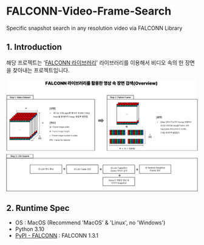 # FALCONN-Video-Frame-Search
Specific snapshot search in any resolution video via FALCONN Library

## 1. Introduction
해당 프로젝트는 '[FALCONN 라이브러리](https://github.com/FALCONN-LIB/FALCONN)' 라이브러리를 이용해서 비디오 속의 한 장면을 찾아내는 프로젝트입니다.

![프로젝트 Overview](./FALCONN_Video.png)

## 2. Runtime Spec
- OS : MacOS (Recommend 'MacOS' & 'Linux', no 'Windows')
- Python 3.10
- [PyPI - FALCONN](https://pypi.org/project/FALCONN/) : FALCONN 1.3.1
